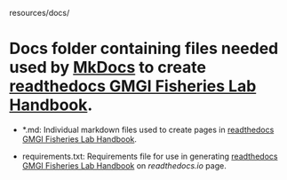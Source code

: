 resources/docs/

# Docs folder containing files needed used by [MkDocs](https://www.mkdocs.org/) to create [readthedocs GMGI Fisheries Lab Handbook](https://GMGI-Fisheries.github.io/resources/).

- *.md: Individual markdown files used to create pages in [readthedocs GMGI Fisheries Lab Handbook](https://GMGI-Fisheries.github.io/resources/).

- requirements.txt: Requirements file for use in generating [readthedocs GMGI Fisheries Lab Handbook](https://roberts-lab-resources.readthedocs.io/en/latest/) on _readthedocs.io_ page.

